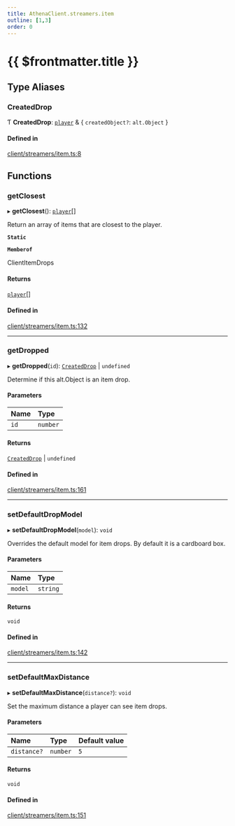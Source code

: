 ```yaml
---
title: AthenaClient.streamers.item
outline: [1,3]
order: 0
---
```


# {{ $frontmatter.title }}


## Type Aliases

### CreatedDrop

Ƭ **CreatedDrop**: [`player`](server_config.md#player) & { `createdObject?`: `alt.Object`  }

#### Defined in

[client/streamers/item.ts:8](https://github.com/Stuyk/altv-athena/blob/627294b/src/core/client/streamers/item.ts#L8)

## Functions

### getClosest

▸ **getClosest**(): [`player`](server_config.md#player)[]

Return an array of items that are closest to the player.

**`Static`**

**`Memberof`**

ClientItemDrops

#### Returns

[`player`](server_config.md#player)[]

#### Defined in

[client/streamers/item.ts:132](https://github.com/Stuyk/altv-athena/blob/627294b/src/core/client/streamers/item.ts#L132)

___

### getDropped

▸ **getDropped**(`id`): [`CreatedDrop`](client_streamers_item.md#CreatedDrop) \| `undefined`

Determine if this alt.Object is an item drop.

#### Parameters

| Name | Type |
| :------ | :------ |
| `id` | `number` |

#### Returns

[`CreatedDrop`](client_streamers_item.md#CreatedDrop) \| `undefined`

#### Defined in

[client/streamers/item.ts:161](https://github.com/Stuyk/altv-athena/blob/627294b/src/core/client/streamers/item.ts#L161)

___

### setDefaultDropModel

▸ **setDefaultDropModel**(`model`): `void`

Overrides the default model for item drops.
By default it is a cardboard box.

#### Parameters

| Name | Type |
| :------ | :------ |
| `model` | `string` |

#### Returns

`void`

#### Defined in

[client/streamers/item.ts:142](https://github.com/Stuyk/altv-athena/blob/627294b/src/core/client/streamers/item.ts#L142)

___

### setDefaultMaxDistance

▸ **setDefaultMaxDistance**(`distance?`): `void`

Set the maximum distance a player can see item drops.

#### Parameters

| Name | Type | Default value |
| :------ | :------ | :------ |
| `distance?` | `number` | `5` |

#### Returns

`void`

#### Defined in

[client/streamers/item.ts:151](https://github.com/Stuyk/altv-athena/blob/627294b/src/core/client/streamers/item.ts#L151)
